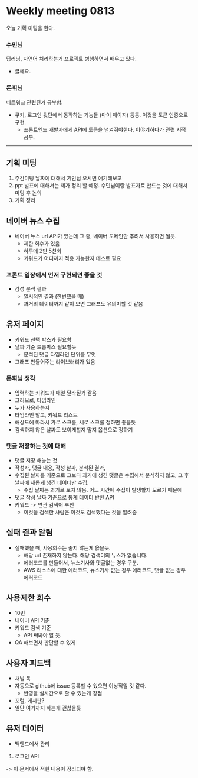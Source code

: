# Weekly meeting 0813
오늘 기획 미팅을 한다.

### 수민님
딥러닝, 자연어 처리하는거 프로젝트 병행하면서 배우고 있다.
- 글쎄요. 

### 돈휘님
네트워크 관련된거 공부함.
- 쿠키, 로그인 뒷단에서 동작하는 기능들 (마이 페이지) 등등. 이것을 토큰 인증으로 구현.
	- 프론트엔드 개발자에게 API에 토큰을 넘겨줘야한다. 이야기하다가 관련 서적 공부.

---
## 기획 미팅
1. 주간미팅 날짜에 대해서 기인님 오시면 얘기해보고
2. ppt 발표에 대해서는 제가 정리 할 예정. 수민님이랑 발표자료 만드는 것에 대해서 미팅 후 논의
3. 기획 정리


## 네이버 뉴스 수집
- 네이버 뉴스 url API가 있는데 그 중, 네이버 도메인만 추려서 사용하면 될듯.
	- 제한 회수가 있음
	- 하루에 2만 5천회
	- 키워드가 어디까지 적용 가능한지 테스트 필요

### 프론트 입장에서 먼저 구현되면 좋을 것
- 감성 분석 결과
	- 일시적인 결과 (한번했을 때)
	- 과거의 데이터까지 같이 보면 그래프도 유의미할 것 같음

## 유저 페이지
- 키워드 선택 박스가 필요함
- 날짜 기준 드롭박스 필요할듯
	- 분석된 댓글 타임라인 단위를 무엇
- 그래프 만들어주는 라이브러리가 있음

### 돈휘님 생각
- 입력하는 키워드가 매일 달라질거 같음
- 그러므로, 타임라인
- 누가 사용하는지
- 타임라인 말고, 키워드 리스트
- 해상도에 따라서 가로 스크롤, 세로 스크롤 정하면 좋을듯
- 검색하지 않은 날짜도 보이게할지 말지 옵션으로 정하기

### 댓글 저장하는 것에 대해
- 댓글 저장 해놓는 것.
- 작성자, 댓글 내용, 작성 날짜, 분석된 결과, 
- 수집된 날짜를 기준으로 그보다 과거에 생긴 댓글은 수집해서 분석하지 않고, 그 후 날짜에 새롭게 생긴 데이터만 수집. 
	- 수집 날짜는 과거로 보지 않음. 어느 시간에 수집이 발생할지 모르기 때문에
- 댓글 작성 날짜 기준으로 통계 데이터 반환 API
- 키워드 -> 연관 검색어 추천
	- 이것을 검색한 사람은 이것도 검색했다는 것을 알려줌

## 실패 결과 알림
- 실패했을 때, 사용회수는 줄지 않는게 옳을듯.
	- 해당 url 존재하지 않는다. 해당 검색어의 뉴스가 없습니다.
	- 에러코드를 만들어서, 뉴스기사와 댓글없는 경우 구분.
	- AWS 리소스에 대한 에러코드, 뉴스기사 없는 경우 에러코드, 댓글 없는 경우 에러코드

## 사용제한 회수
- 10번
- 네이버 API 기준
- 키워드 검색 기준
	- API 써봐야 알 듯.
- QA 해보면서 판단할 수 있게
## 사용자 피드백
- 채널 톡
- 자동으로 github에 issue 등록할 수 있으면 이상적일 것 같다.
	- 반영을 실시간으로 할 수 있는게 장점
- 포럼, 게시판?
- 일단 여기까지 하는게 괜찮을듯

## 유저 데이터 
- 백엔드에서 관리

1. 로그인 API

-> 이 문서에서 적힌 내용이 정리되야 함.